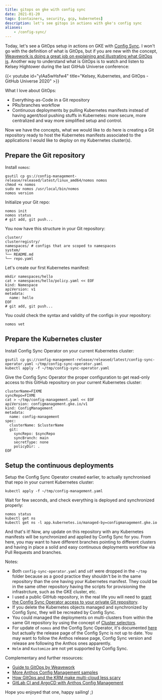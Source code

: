 ```yaml
---
title: gitops on gke with config sync
date: 2021-01-20
tags: [containers, security, gcp, kubernetes]
description: let's see gitops in actions with gke's config sync
aliases:
    - /config-sync/
---
```

Today, let's see a GitOps setup in actions on GKE with [Config Sync](https://cloud.google.com/kubernetes-engine/docs/add-on/config-sync). I won't go with the definition of what is GitOps, but if you are new with the concept, [Weavework is doing a great job on explaining and illustrating what GitOps is](https://www.weave.works/technologies/gitops/). Another way to understand what is GitOps is to watch and listen to Kelsey Hightower during the last GitHub Universe conference: 

{{< youtube id="yIAa5wHsfw4" title="Kelsey, Kubernetes, and GitOps - GitHub Universe 2020" >}}

What I love about GitOps:
- Everything-as-Code in a Git repository
- PRs/branches workflow
- Continuous deployments by pulling Kubernetes manifests instead of having agent/tool pushing stuffs in Kubernetes: more secure, more centralized and way more simplified setup and control.

Now we have the concepts, what we would like to do here is creating a Git repository ready to host the Kubernetes manifests associated to the applications I would like to deploy on my Kubernetes cluster(s).

## Prepare the Git repository

Install `nomos`:
```
gsutil cp gs://config-management-release/released/latest/linux_amd64/nomos nomos
chmod +x nomos
sudo mv nomos /usr/local/bin/nomos
nomos version
```

Initialize your Git repo:
```
nomos init
nomos status
# git add, git push...
```

You now have this structure in your Git repository:
```
cluster/
clusterregistry/
namespaces/ # configs that are scoped to namespaces
system/
└── README.md
└── repo.yaml
```

Let's create our first Kubernetes manifest:
```
mkdir namespaces/hello
cat > namespaces/hello/policy.yaml << EOF
kind: Namespace
apiVersion: v1
metadata:
  name: hello
EOF
# git add, git push...
```

You could check the syntax and validity of the configs in your repository:
```
nomos vet
```

## Prepare the Kubernetes cluster

Install Config Sync Operator on your current Kubernetes cluster:
```
gsutil cp gs://config-management-release/released/latest/config-sync-operator.yaml ~/tmp/config-sync-operator.yaml
kubectl apply -f ~/tmp/config-sync-operator.yaml
```

Give the Config Sync Operator the proper configuration to get read-only access to this GitHub repository on your current Kubernetes cluster:
```
clusterName=FIXME
syncRepo=FIXME
cat > ~/tmp/config-management.yaml << EOF
apiVersion: configmanagement.gke.io/v1
kind: ConfigManagement
metadata:
  name: config-management
spec:
  clusterName: $clusterName
  git:
    syncRepo: $syncRepo
    syncBranch: main
    secretType: none
    policyDir: .
EOF
```

## Setup the continuous deployments

Setup the Config Sync Operator created earlier, to actually synchronised that repo in your current Kubernetes cluster:
```
kubectl apply -f ~/tmp/config-management.yaml
```

Wait for few seconds, and check everything is deployed and synchronized properly:
```
nomos status
kubectl get ns
kubectl get ns -l app.kubernetes.io/managed-by=configmanagement.gke.io
```

And that's it! Now, any update on this repository with any Kubernetes manifests will be synchronized and applied by Config Sync for you. From here, you may want to have different branches pointing to different clusters and having in place a solid and easy continuous deployments workflow via Pull Requests and branches.

Notes:
- Both `config-sync-operator.yaml` and `sdf` were dropped in the `~/tmp` folder because as a good practice they shouldn't be in the same repository than the one having your Kubernetes manifest. They could be in the same other repository having the scripts for provisioning the infrastrcture, such as the GKE cluster, etc.
- I used a public GitHub repository, in the real life you will need to [grant the Config Sync Operator access to your private Git repository](https://cloud.google.com/kubernetes-engine/docs/add-on/config-sync/how-to/installing#git-creds-secret).
- If you delete the Kubernetes objects managed and synchronized by Config Sync, they will be recreated by Config Sync.
- You could managed the deployments on multi-clusters from within the same Git repository by using the concept of [Cluster selectors](https://cloud.google.com/kubernetes-engine/docs/add-on/config-sync/how-to/clusterselectors).
- For update of `nomos` and the Config Sync Operator, it's documented [here](https://cloud.google.com/kubernetes-engine/docs/add-on/config-sync/how-to/installing#upgrading_versions) but actually the release page of the Config Sync is not up to date. You may want to follow the Anthos release page, Config Sync version and release are following the Anthos ones apparently.
- `Helm` and `Kustomize` are not yet supported by Config Sync.

Complementary and further resources:
- [Guide to GitOps by Weavework](https://www.weave.works/technologies/gitops/)
- [More Anthos Config Management samples](https://github.com/GoogleCloudPlatform/csp-config-management)
- [How GitOps and the KRM make multi-cloud less scary](https://seroter.com/2021/01/12/how-gitops-and-the-krm-make-multi-cloud-less-scary/)
- [GitLab CI and ArgoCD with Anthos Config Management](https://www.arctiq.ca/our-blog/2021/1/18/cicd-pipelines-using-gitlab-ci-argo-cd-with-anthos-config-management/)

Hope you enjoyed that one, happy sailing! ;)